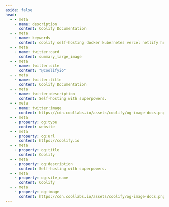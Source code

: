 ```yaml
---
aside: false  
head:
  - - meta
    - name: description
      content: Coolify Documentation
  - - meta
    - name: keywords
      content: coolify self-hosting docker kubernetes vercel netlify heroku render digitalocean aws gcp azure
  - - meta
    - name: twitter:card
      content: summary_large_image
  - - meta
    - name: twitter:site
      content: "@coolifyio"
  - - meta
    - name: twitter:title
      content: Coolify Documentation
  - - meta
    - name: twitter:description
      content: Self-hosting with superpowers.
  - - meta
    - name: twitter:image
      content: https://cdn.coollabs.io/assets/coolify/og-image-docs.png
  - - meta
    - property: og:type
      content: website
  - - meta
    - property: og:url
      content: https://coolify.io
  - - meta
    - property: og:title
      content: Coolify
  - - meta
    - property: og:description
      content: Self-hosting with superpowers.
  - - meta
    - property: og:site_name
      content: Coolify
  - - meta
    - property: og:image
      content: https://cdn.coollabs.io/assets/coolify/og-image-docs.png
---
```


<!-- # Authentication

API request requires a `Bearer` token in `Authorization` header, which could be generated from the UI.

## Generate a Token

Go to `Security` menu -> `API tokens`.

Define a name for your token and click `Create New Token`.

You will see the token once, so make sure to copy it and store it in a safe place.

### Scope

Tokens are scoped for your currently active Team. If you switch to another team, you will see the tokens for that team only.

## Revoking a Token

Go to `Security` menu -> API tokens and simple click `Revoke` button for the token you want to revoke.
 -->

<script setup>
  import {DividePage} from 'vitepress-theme-api';
</script>
<style >
@import './node_modules/vitepress-theme-api/dist/style.css'
</style>
<DividePage :top="63">
<template #left>

# Coolify API
API request requires a `Bearer` token in `Authorization` header, which could be generated from the UI.

## Generate a Token
1. Go to `Security` menu -> `API tokens`.
2. Define a name for your token and click `Create New Token`.

::: tip
You will see the token once, so make sure to copy it and store it in a safe place.
:::


</template>
<template #right>

::: info Sample token
3|WaobqX9tJQshKPuQFHsyApxuOOggg4wOfvGc9xa233c376d7
:::

</template>
</DividePage>
